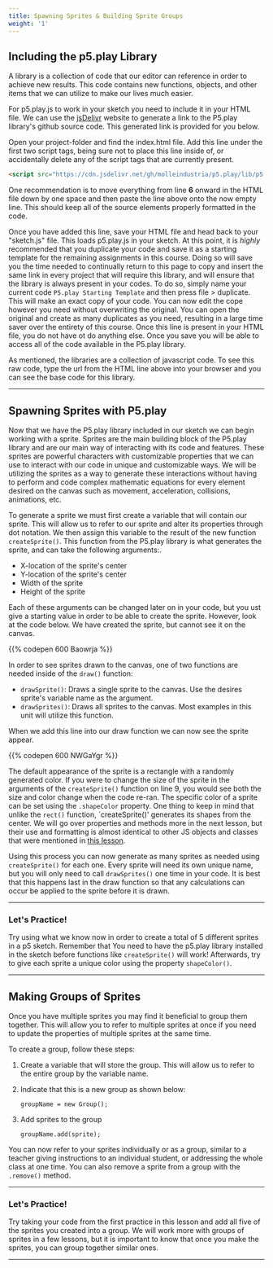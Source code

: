 ```yaml
---
title: Spawning Sprites & Building Sprite Groups
weight: '1'
---
```

## Including the p5.play Library

A library is a collection of code that our editor can reference in order to achieve new results. This code contains new functions, objects, and other items that we can utilize to make our lives much easier.

For p5.play.js to work in your sketch you need to include it in your HTML file. We can use the [jsDelivr](https://jsDelivr.com) website to generate a link to the P5.play library's github source code. This generated link is provided for you below.

Open your project-folder and find the index.html file. Add this line under the first two script tags, being sure not to place this line inside of, or accidentally delete any of the script tags that are currently present.

```html
<script src="https://cdn.jsdelivr.net/gh/molleindustria/p5.play/lib/p5.play.js"></script>
```

One recommendation is to move everything from line **6** onward in the HTML file down by one space and then paste the line above onto the now empty line. This should keep all of the source elements properly formatted in the code.

Once you have added this line, save your HTML file and head back to your "sketch.js" file. This loads p5.play.js in your sketch. At this point, it is _highly_ recommended that you duplicate your code and save it as a starting template for the remaining assignments in this course. Doing so will save you the time needed to continually return to this page to copy and insert the same link in every project that will require this library, and will ensure that the library is always present in your codes. To do so, simply name your current code `P5.play Starting Template` and then press file > duplicate. This will make an exact copy of your code. You can now edit the cope however you need without overwriting the original. You can open the original and create as many duplicates as you need, resulting in a large time saver over the entirety of this course. Once this line is present in your HTML file, you do not have ot do anything else. Once you save you will be able to access all of the code available in the P5.play library.

As mentioned, the libraries are a collection of javascript code. To see this raw code, type the url from the HTML line above into your browser and you can see the base code for this library.

---

## Spawning Sprites with P5.play

Now that we have the P5.play library included in our sketch we can begin working with a sprite. Sprites are the main building block of the P5.play library and are our main way of interacting with its code and features. These sprites are powerful characters with customizable properties that we can use to interact with our code in unique and customizable ways. We will be utilizing the sprites as a way to generate these interactions without having to perform and code complex mathematic equations for every element desired on the canvas such as movement, acceleration, collisions, animations, etc.

To generate a sprite we must first create a variable that will contain our sprite. This will allow us to refer to our sprite and alter its properties through dot notation. We then assign this variable to the result of the new function `createSprite()`. This function from the P5.play library is what generates the sprite, and can take the following arguments:.

* X-location of the sprite's center
* Y-location of the sprite's center
* Width of the sprite
* Height of the sprite

Each of these arguments can be changed later on in your code, but you ust give a starting value in order to be able to create the sprite. However, look at the code below. We have created the sprite, but cannot see it on the canvas.

{{% codepen 600 Baowrja %}}

In order to see sprites drawn to the canvas, one of two functions are needed inside of the `draw()` function:

* `drawSprite()`: Draws a single sprite to the canvas. Use the desires sprite's variable name as the argument.
* `drawSprites()`: Draws all sprites to the canvas. Most examples in this unit will utilize this function.

When we add this line into our draw function we can now see the sprite appear.

{{% codepen 600 NWGaYgr %}}

The default appearance of the sprite is a rectangle with a randomly generated color. If you were to change the size of the sprite in the arguments of the `createSprite()` function on line 9, you would see both the size and color change when the code re-ran. The specific color of a sprite can be set using the `.shapeColor` property. One thing to keep in mind that unlike the `rect()` function, `createSprite()' generates its shapes from the center. We will go over properties and methods more in the next lesson, but their use and formatting is almost identical to other JS objects and classes that were mentioned in [this lesson](https://pdm.lsupathways.org/1_introtocoding/3_reuseitwithmodularcode/2_lesson_2/).

Using this process you can now generate as many sprites as needed using `createSprite()` for each one. Every sprite will need its own unique name, but you will only need to call `drawSprites()` one time in your code. It is best that this happens last in the draw function so that any calculations can occur be applied to the sprite before it is drawn.

---
### Let's Practice!

Try using what we know now in order to create a total of 5 different sprites in a p5 sketch. Remember that You need to have the p5.play library installed in the sketch before functions like `createSprite()` will work! Afterwards, try to give each sprite a unique color using the property `shapeColor()`. 

---

## Making Groups of Sprites

Once you have multiple sprites you may find it beneficial to group them together. This will allow you to refer to multiple sprites at once if you need to update the properties of multiple sprites at the same time. 

To create a group, follow these steps:

1. Create a variable that will store the group. This will allow us to refer to the entire group by the variable name. 
2. Indicate that this is a new group as shown below:

    ```
    groupName = new Group();
    ```

3. Add sprites to the group

    ```
    groupName.add(sprite);
    ```

You can now refer to your sprites individually or as a group, similar to a teacher giving instructions to an individual student, or addressing the whole class at one time. You can also remove a sprite from a group with the `.remove()` method.

---

### Let's Practice!

Try taking your code from the first practice in this lesson and add all five of the sprites you created into a group. We will work more with groups of sprites in a few lessons, but it is important to know that once you make the sprites, you can group together similar ones.

---
